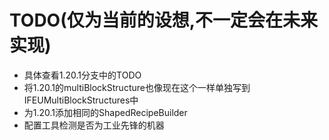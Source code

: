 # TODO(仅为当前的设想,不一定会在未来实现)

- 具体查看1.20.1分支中的TODO
- 将1.20.1的multiBlockStructure也像现在这个一样单独写到IFEUMultiBlockStructures中
- 为1.20.1添加相同的ShapedRecipeBuilder
- 配置工具检测是否为工业先锋的机器